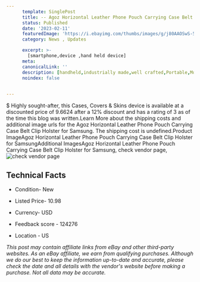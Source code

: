 ```yaml
---
      template: SinglePost
      title: -- Agoz Horizontal Leather Phone Pouch Carrying Case Belt Clip Holster for Samsung
      status: Published
      date: '2023-02-11'
      featuredImage: 'https://i.ebayimg.com/thumbs/images/g/j80AAOSwS-5iVeCH/s-l225.jpg'
      category: News , Updates

      excerpt: >-
        [smartphone,device ,hand held device]
      meta:
      canonicalLink: ''
      description: [handheld,industrially made,well crafted,Portable,Mobile,Compact,Convenient,Lightweight,Maneuverable,Man-portable,Miniature,Carriable,Hand-held,Light,Holdable,Transportable,Mobile device,Pocket-sized,On-the-go,Wireless,Cordless,Compact size,Convenient size, smartphone,device ,hand held device]
      noindex: false

        
---
```

$
    Highly sought-after, this Cases, Covers & Skins device is available at a discounted price of 9.6624 after a 12% discount and has a rating of 3 as of the time this blog was written.Learn More about the shipping costs and additional image urls for the Agoz Horizontal Leather Phone Pouch Carrying Case Belt Clip Holster for Samsung. The shipping cost is undefined.Product ImageAgoz Horizontal Leather Phone Pouch Carrying Case Belt Clip Holster for SamsungAdditional ImagesAgoz Horizontal Leather Phone Pouch Carrying Case Belt Clip Holster for Samsung, check vendor page, ![check vendor page](https://origin-galleryplus.ebayimg.com/ws/web/324035522598_2_0_1/225x225.jpg,https://origin-galleryplus.ebayimg.com/ws/web/324035522598_3_0_1/225x225.jpg,https://origin-galleryplus.ebayimg.com/ws/web/324035522598_4_0_1/225x225.jpg,https://origin-galleryplus.ebayimg.com/ws/web/324035522598_5_0_1/225x225.jpg,https://origin-galleryplus.ebayimg.com/ws/web/324035522598_6_0_1/225x225.jpg,https://origin-galleryplus.ebayimg.com/ws/web/324035522598_7_0_1/225x225.jpg,https://origin-galleryplus.ebayimg.com/ws/web/324035522598_8_0_1/225x225.jpg)
    
    

 ## Technical Facts 



     
      

 - Condition- New 


      

 - Listed Price- 10.98 


      

 - Currency- USD 


      

 - Feedback score - 124276 


      

 - Location - US 


      
      

 *_This post may contain affiliate links from eBay and other third-party websites. As an eBay affiliate, we earn from qualifying purchases. Although we do our best to keep the information up-to-date and accurate, please check the date and all details with the vendor's website before making a purchase. Not all data may be accurate._*



    
    
    
    
    